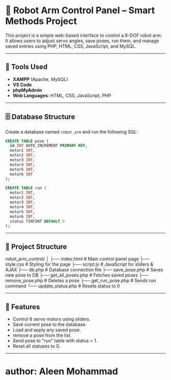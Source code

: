 # 🤖 Robot Arm Control Panel – Smart Methods Project

This project is a simple web-based interface to control a 6-DOF robot arm. It allows users to adjust servo angles, save poses, run them, and manage saved entries using PHP, HTML, CSS, JavaScript, and MySQL.

---

## 🧰 Tools Used

- **XAMPP** (Apache, MySQL)
- **VS Code**
- **phpMyAdmin**
- **Web Languages**: HTML, CSS, JavaScript, PHP

---

## 🗄️ Database Structure

Create a database named `robot_arm` and run the following SQL:

```sql
CREATE TABLE pose (
  id INT AUTO_INCREMENT PRIMARY KEY,
  motor1 INT,
  motor2 INT,
  motor3 INT,
  motor4 INT,
  motor5 INT,
  motor6 INT
);

CREATE TABLE run (
  motor1 INT,
  motor2 INT,
  motor3 INT,
  motor4 INT,
  motor5 INT,
  motor6 INT,
  status TINYINT DEFAULT 0
);
```
---

## 📁 Project Structure
robot_arm_control/
│
├── index.html           # Main control panel page
├── style.css            # Styling for the page
├── script.js            # JavaScript for sliders & AJAX
├── db.php               # Database connection file
├── save_pose.php        # Saves new pose to DB
├── get_all_poses.php    # Fetches saved poses
├── remove_pose.php      # Deletes a pose
├── get_run_pose.php     # Sends run command
└── update_status.php    # Resets status to 0

---

## 🚀 Features
- Control 6 servo motors using sliders.
- Save current pose to the database.
- Load and apply any saved pose.
- remove a pose from the list.
- Send pose to "run" table with status = 1.
- Reset all statuses to 0.

---

# author: Aleen Mohammad
